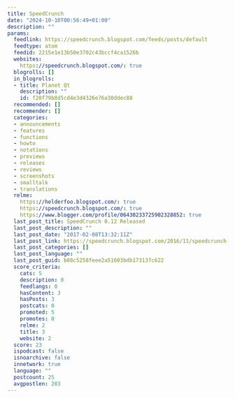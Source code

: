 ```yaml
---
title: SpeedCrunch
date: "2024-10-10T00:56:49+01:00"
description: ""
params:
  feedlink: https://speedcrunch.blogspot.com/feeds/posts/default
  feedtype: atom
  feedid: 2215e1e13b50e3702c43bccf4ca1526b
  websites:
    https://speedcrunch.blogspot.com/: true
  blogrolls: []
  in_blogrolls:
  - title: Planet Qt
    description: ""
    id: f20f79b8d5cd4e3d4326e76a30ddec88
  recommended: []
  recommender: []
  categories:
  - announcements
  - features
  - functions
  - howto
  - notations
  - previews
  - releases
  - reviews
  - screenshots
  - smalltalk
  - translations
  relme:
    https://helderfoo.blogspot.com/: true
    https://speedcrunch.blogspot.com/: true
    https://www.blogger.com/profile/06430233725902328852: true
  last_post_title: SpeedCrunch 0.12 Released
  last_post_description: ""
  last_post_date: "2017-02-08T13:32:11Z"
  last_post_link: https://speedcrunch.blogspot.com/2016/11/speedcrunch-012-released.html
  last_post_categories: []
  last_post_language: ""
  last_post_guid: b08c5258feee2a51603bdb173137c622
  score_criteria:
    cats: 5
    description: 0
    feedlangs: 0
    hasContent: 3
    hasPosts: 3
    postcats: 0
    promoted: 5
    promotes: 0
    relme: 2
    title: 3
    website: 2
  score: 23
  ispodcast: false
  isnoarchive: false
  innetwork: true
  language: ""
  postcount: 25
  avgpostlen: 283
---
```

